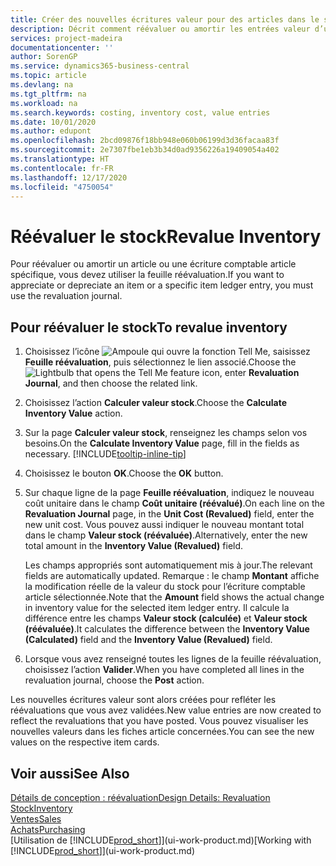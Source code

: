 ```yaml
---
title: Créer des nouvelles écritures valeur pour des articles dans le stock| Microsoft Docs
description: Décrit comment réévaluer ou amortir les entrées valeur d’un ou de plusieurs articles dans le stock en validant leur valeur calculée courante.
services: project-madeira
documentationcenter: ''
author: SorenGP
ms.service: dynamics365-business-central
ms.topic: article
ms.devlang: na
ms.tgt_pltfrm: na
ms.workload: na
ms.search.keywords: costing, inventory cost, value entries
ms.date: 10/01/2020
ms.author: edupont
ms.openlocfilehash: 2bcd09876f18bb948e060b06199d3d36facaa83f
ms.sourcegitcommit: 2e7307fbe1eb3b34d0ad9356226a19409054a402
ms.translationtype: HT
ms.contentlocale: fr-FR
ms.lasthandoff: 12/17/2020
ms.locfileid: "4750054"
---
```

# <a name="revalue-inventory"></a><span data-ttu-id="d5631-103">Réévaluer le stock</span><span class="sxs-lookup"><span data-stu-id="d5631-103">Revalue Inventory</span></span>
<span data-ttu-id="d5631-104">Pour réévaluer ou amortir un article ou une écriture comptable article spécifique, vous devez utiliser la feuille réévaluation.</span><span class="sxs-lookup"><span data-stu-id="d5631-104">If you want to appreciate or depreciate an item or a specific item ledger entry, you must use the revaluation journal.</span></span>

## <a name="to-revalue-inventory"></a><span data-ttu-id="d5631-105">Pour réévaluer le stock</span><span class="sxs-lookup"><span data-stu-id="d5631-105">To revalue inventory</span></span>
1. <span data-ttu-id="d5631-106">Choisissez l’icône ![Ampoule qui ouvre la fonction Tell Me](media/ui-search/search_small.png "Dites-moi ce que vous voulez faire"), saisissez **Feuille réévaluation**, puis sélectionnez le lien associé.</span><span class="sxs-lookup"><span data-stu-id="d5631-106">Choose the ![Lightbulb that opens the Tell Me feature](media/ui-search/search_small.png "Tell me what you want to do") icon, enter **Revaluation Journal**, and then choose the related link.</span></span>
2. <span data-ttu-id="d5631-107">Choisissez l’action **Calculer valeur stock**.</span><span class="sxs-lookup"><span data-stu-id="d5631-107">Choose the **Calculate Inventory Value** action.</span></span>
3. <span data-ttu-id="d5631-108">Sur la page **Calculer valeur stock**, renseignez les champs selon vos besoins.</span><span class="sxs-lookup"><span data-stu-id="d5631-108">On the **Calculate Inventory Value** page, fill in the fields as necessary.</span></span> [!INCLUDE[tooltip-inline-tip](includes/tooltip-inline-tip_md.md)]
4. <span data-ttu-id="d5631-109">Choisissez le bouton **OK**.</span><span class="sxs-lookup"><span data-stu-id="d5631-109">Choose the **OK** button.</span></span>
5. <span data-ttu-id="d5631-110">Sur chaque ligne de la page **Feuille réévaluation**, indiquez le nouveau coût unitaire dans le champ **Coût unitaire (réévalué)**.</span><span class="sxs-lookup"><span data-stu-id="d5631-110">On each line on the **Revaluation Journal** page, in the **Unit Cost (Revalued)** field, enter the new unit cost.</span></span> <span data-ttu-id="d5631-111">Vous pouvez aussi indiquer le nouveau montant total dans le champ **Valeur stock (réévaluée)**.</span><span class="sxs-lookup"><span data-stu-id="d5631-111">Alternatively, enter the new total amount in the **Inventory Value (Revalued)** field.</span></span>

    <span data-ttu-id="d5631-112">Les champs appropriés sont automatiquement mis à jour.</span><span class="sxs-lookup"><span data-stu-id="d5631-112">The relevant fields are automatically updated.</span></span> <span data-ttu-id="d5631-113">Remarque : le champ **Montant** affiche la modification réelle de la valeur du stock pour l’écriture comptable article sélectionnée.</span><span class="sxs-lookup"><span data-stu-id="d5631-113">Note that the **Amount** field shows the actual change in inventory value for the selected item ledger entry.</span></span> <span data-ttu-id="d5631-114">Il calcule la différence entre les champs **Valeur stock (calculée)** et **Valeur stock (réévaluée)**.</span><span class="sxs-lookup"><span data-stu-id="d5631-114">It calculates the difference between the **Inventory Value (Calculated)** field and the **Inventory Value (Revalued)** field.</span></span>
6. <span data-ttu-id="d5631-115">Lorsque vous avez renseigné toutes les lignes de la feuille réévaluation, choisissez l’action **Valider**.</span><span class="sxs-lookup"><span data-stu-id="d5631-115">When you have completed all lines in the revaluation journal, choose the **Post** action.</span></span>

<span data-ttu-id="d5631-116">Les nouvelles écritures valeur sont alors créées pour refléter les réévaluations que vous avez validées.</span><span class="sxs-lookup"><span data-stu-id="d5631-116">New value entries are now created to reflect the revaluations that you have posted.</span></span> <span data-ttu-id="d5631-117">Vous pouvez visualiser les nouvelles valeurs dans les fiches article concernées.</span><span class="sxs-lookup"><span data-stu-id="d5631-117">You can see the new values on the respective item cards.</span></span>

## <a name="see-also"></a><span data-ttu-id="d5631-118">Voir aussi</span><span class="sxs-lookup"><span data-stu-id="d5631-118">See Also</span></span>
[<span data-ttu-id="d5631-119">Détails de conception : réévaluation</span><span class="sxs-lookup"><span data-stu-id="d5631-119">Design Details: Revaluation</span></span>](design-details-revaluation.md)  
[<span data-ttu-id="d5631-120">Stock</span><span class="sxs-lookup"><span data-stu-id="d5631-120">Inventory</span></span>](inventory-manage-inventory.md)  
[<span data-ttu-id="d5631-121">Ventes</span><span class="sxs-lookup"><span data-stu-id="d5631-121">Sales</span></span>](sales-manage-sales.md)  
[<span data-ttu-id="d5631-122">Achats</span><span class="sxs-lookup"><span data-stu-id="d5631-122">Purchasing</span></span>](purchasing-manage-purchasing.md)  
<span data-ttu-id="d5631-123">[Utilisation de [!INCLUDE[prod_short](includes/prod_short.md)]](ui-work-product.md)</span><span class="sxs-lookup"><span data-stu-id="d5631-123">[Working with [!INCLUDE[prod_short](includes/prod_short.md)]](ui-work-product.md)</span></span>

